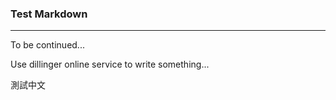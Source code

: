 ---
---
### Test Markdown
-------
To be continued...

Use dillinger online service to write something...

測試中文

